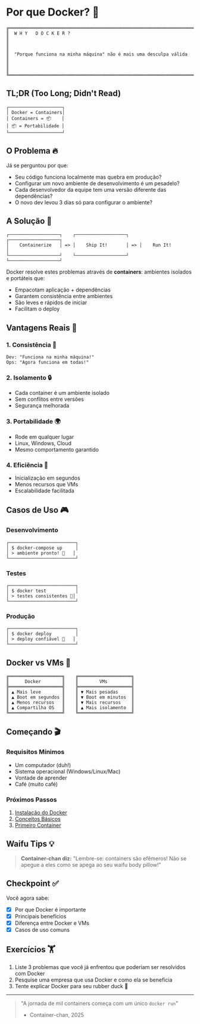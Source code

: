# Por que Docker? 🤔

```ascii
╔═══════════════════════════════════════════════════════════════════════╗
║  W H Y   D O C K E R ?                                               ║
║                                                                       ║
║  "Porque funciona na minha máquina" não é mais uma desculpa válida   ║
║                                                                       ║
╚═══════════════════════════════════════════════════════════════════════╝
```

## TL;DR (Too Long; Didn't Read)

```ascii
┌────────────────────┐
│ Docker = Containers│
│ Containers = 📦    │
│ 📦 = Portabilidade │
└────────────────────┘
```

## O Problema 🔥

Já se perguntou por que:
- Seu código funciona localmente mas quebra em produção?
- Configurar um novo ambiente de desenvolvimento é um pesadelo?
- Cada desenvolvedor da equipe tem uma versão diferente das dependências?
- O novo dev levou 3 dias só para configurar o ambiente?

## A Solução 💊

```ascii
┌───────────────────┐    ┌───────────────────┐    ┌───────────────────┐
│    Containerize   │ => │    Ship It!       │ => │    Run It!        │
└───────────────────┘    └───────────────────┘    └───────────────────┘
```

Docker resolve estes problemas através de **containers**: ambientes isolados e portáteis que:
- Empacotam aplicação + dependências
- Garantem consistência entre ambientes
- São leves e rápidos de iniciar
- Facilitam o deploy

## Vantagens Reais 🚀

### 1. Consistência 🎯
```ascii
Dev: "Funciona na minha máquina!"
Ops: "Agora funciona em todas!"
```

### 2. Isolamento 🔒
- Cada container é um ambiente isolado
- Sem conflitos entre versões
- Segurança melhorada

### 3. Portabilidade 🌍
- Rode em qualquer lugar
- Linux, Windows, Cloud
- Mesmo comportamento garantido

### 4. Eficiência 💨
- Inicialização em segundos
- Menos recursos que VMs
- Escalabilidade facilitada

## Casos de Uso 🎮

### Desenvolvimento
```ascii
┌─────────────────────────┐
│ $ docker-compose up     │
│ > ambiente pronto! 🎉   │
└─────────────────────────┘
```

### Testes
```ascii
┌─────────────────────────┐
│ $ docker test           │
│ > testes consistentes 🧪│
└─────────────────────────┘
```

### Produção
```ascii
┌─────────────────────────┐
│ $ docker deploy         │
│ > deploy confiável 🚀   │
└─────────────────────────┘
```

## Docker vs VMs 🥊

```ascii
╔════════════════════╗    ╔════════════════════╗
║      Docker        ║    ║        VMs         ║
╠════════════════════╣    ╠════════════════════╣
║ ▲ Mais leve        ║    ║ ▼ Mais pesadas     ║
║ ▲ Boot em segundos ║    ║ ▼ Boot em minutos  ║
║ ▲ Menos recursos   ║    ║ ▼ Mais recursos    ║
║ ▲ Compartilha OS   ║    ║ ▲ Mais isolamento  ║
╚════════════════════╝    ╚════════════════════╝
```

## Começando 🎬

### Requisitos Mínimos
- Um computador (duh!)
- Sistema operacional (Windows/Linux/Mac)
- Vontade de aprender
- Café (muito café)

### Próximos Passos
1. [Instalação do Docker](installation-guide.md)
2. [Conceitos Básicos](containers-101.md)
3. [Primeiro Container](docker-commands.md)

## Waifu Tips 💡

> **Container-chan diz:**
> "Lembre-se: containers são efêmeros! Não se apegue a eles como se apega ao seu waifu body pillow!"

## Checkpoint ✅

Você agora sabe:
- [x] Por que Docker é importante
- [x] Principais benefícios
- [x] Diferença entre Docker e VMs
- [x] Casos de uso comuns

## Exercícios 🏋️

1. Liste 3 problemas que você já enfrentou que poderiam ser resolvidos com Docker
2. Pesquise uma empresa que usa Docker e como ela se beneficia
3. Tente explicar Docker para seu rubber duck 🦆

---

> "A jornada de mil containers começa com um único `docker run`"
> - Container-chan, 2025
